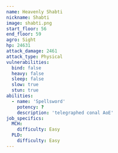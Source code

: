 ```yaml
---
name: Heavenly Shabti
nickname: Shabti
image: shabti.png
start_floor: 56
end_floor: 59
agro: Sight
hp: 24631
attack_damage: 2461
attack_type: Physical
vulnerabilities:
  bind: false
  heavy: false
  sleep: false
  slow: true
  stun: true
abilities:
  - name: 'Spellsword'
    potency: ?
    description: 'telegraphed conal AoE'
job_specifics:
  MCH:
    difficulty: Easy
  PLD:
    difficulty: Easy
---
```

